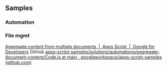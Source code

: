 ## Samples
### Automation
### File mgmt
[Aggregate content from multiple documents  |  Apps Script  |  Google for Developers](https://developers.google.com/apps-script/samples/automations/aggregate-document-content#prerequisites)
	GitHub [apps-script-samples/solutions/automations/aggregate-document-content/Code.js at main · googleworkspace/apps-script-samples (github.com)](https://github.com/googleworkspace/apps-script-samples/blob/main/solutions/automations/aggregate-document-content/Code.js)
